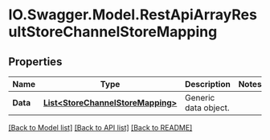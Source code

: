 # IO.Swagger.Model.RestApiArrayResultStoreChannelStoreMapping
## Properties

Name | Type | Description | Notes
------------ | ------------- | ------------- | -------------
**Data** | [**List&lt;StoreChannelStoreMapping&gt;**](StoreChannelStoreMapping.md) | Generic data object. | 

[[Back to Model list]](../README.md#documentation-for-models) [[Back to API list]](../README.md#documentation-for-api-endpoints) [[Back to README]](../README.md)

